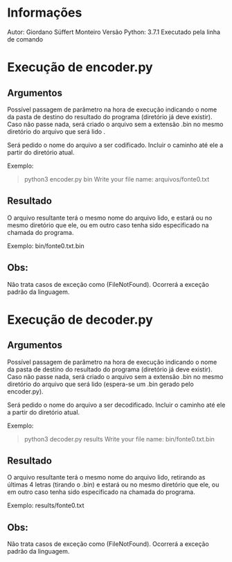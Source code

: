 # Informações
Autor: Giordano Süffert Monteiro
Versão Python: 3.7.1
Executado pela linha de comando

# Execução de encoder.py

## Argumentos

Possível passagem de parâmetro na hora de execução indicando o nome da pasta de destino do resultado do programa (diretório já deve existir). Caso não passe nada, será criado o arquivo sem a extensão .bin no mesmo diretório do arquivo que será lido .

Será pedido o nome do arquivo a ser codificado. Incluir o caminho até ele a partir do diretório atual.

Exemplo:
  >python3 encoder.py bin
  >Write your file name: arquivos/fonte0.txt

## Resultado

O arquivo resultante terá o mesmo nome do arquivo lido, e estará ou no mesmo diretório que ele, ou em outro caso tenha sido especificado na chamada do programa.

Exemplo: 
  bin/fonte0.txt.bin

## Obs:

Não trata casos de exceção como (FileNotFound). Ocorrerá a exceção padrão da linguagem.

# Execução de decoder.py

## Argumentos

Possível passagem de parâmetro na hora de execução indicando o nome da pasta de destino do resultado do programa (diretório já deve existir). Caso não passe nada, será criado o arquivo sem a extensão .bin no mesmo diretório do arquivo que será lido (espera-se um .bin gerado pelo encoder.py).

Será pedido o nome do arquivo a ser decodificado. Incluir o caminho até ele a partir do diretório atual.

Exemplo:
  >python3 decoder.py results
  >Write your file name: bin/fonte0.txt.bin

## Resultado

O arquivo resultante terá o mesmo nome do arquivo lido, retirando as últimas 4 letras (tirando o .bin) e estará ou no mesmo diretório que ele, ou em outro caso tenha sido especificado na chamada do programa.

Exemplo: 
  results/fonte0.txt

## Obs:

Não trata casos de exceção como (FileNotFound). Ocorrerá a exceção padrão da linguagem.